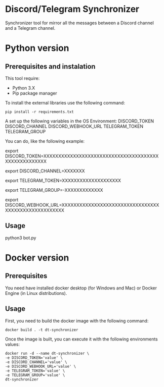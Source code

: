# Discord/Telegram Synchronizer
Synchronizer tool for mirror all the messages between a Discord channel and a Telegram channel.


# Python version
## Prerequisites and instalation
This tool require:
* Python 3.X
* Pip package manager

To install the external libraries use the following command:
```
pip install -r requirements.txt
```

A set up the following variables in the OS Environment:
DISCORD_TOKEN
DISCORD_CHANNEL
DISCORD_WEBHOOK_URL
TELEGRAM_TOKEN
TELEGRAM_GROUP

You can do, like the following example:

export DISCORD_TOKEN=XXXXXXXXXXXXXXXXXXXXXXXXXXXXXXXXXXXXXXXXXXXXXXXXXXXXX

export DISCORD_CHANNEL=XXXXXXX

export TELEGRAM_TOKEN=XXXXXXXXXXXXXXXXXXXX

export TELEGRAM_GROUP=-XXXXXXXXXXXXX

export DISCORD_WEBHOOK_URL=XXXXXXXXXXXXXXXXXXXXXXXXXXXXXXXXXXXXXXXXXXXXXXXXXXXXX


## Usage
python3 bot.py



# Docker version
## Prerequisites
You need have installed docker desktop (for Windows and Mac) or Docker Engine (in Linux distributions).


## Usage
First, you need to build the docker image with the following command:
```
docker build . -t dt-synchronizer
```

Once the image is built, you can execute it with the following environments values:
```
docker run -d --name dt-synchronizer \
-e DISCORD_TOKEN='value' \
-e DISCORD_CHANNEL='value' \
-e DISCORD_WEBHOOK_URL='value' \
-e TELEGRAM_TOKEN='value' \
-e TELEGRAM_GROUP='value' \
dt-synchronizer
```
